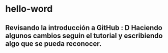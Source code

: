 # hello-word
Revisando la introducción a GitHub : D
Haciendo algunos cambios seguin el tutorial y escribiendo algo que se pueda reconocer.
----------------------------------------------------------------------------------------
